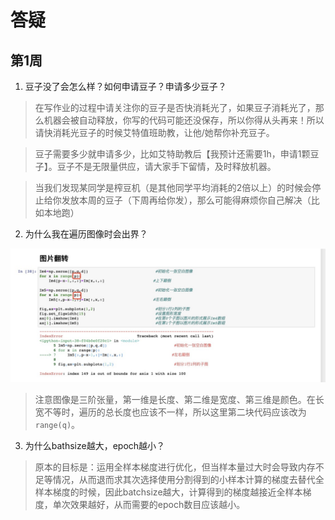 # 答疑

## 第1周

1. 豆子没了会怎么样？如何申请豆子？申请多少豆子？

> 在写作业的过程中请关注你的豆子是否快消耗光了，如果豆子消耗光了，那么机器会被自动释放，你写的代码可能还没保存，所以你得从头再来！所以请快消耗光豆子的时候艾特值班助教，让他/她帮你补充豆子。

> 豆子需要多少就申请多少，比如艾特助教后【我预计还需要1h，申请1颗豆子】。豆子不是无限量供应，请大家手下留情，及时释放机器。

> 当我们发现某同学是榨豆机（是其他同学平均消耗的2倍以上）的时候会停止给你发放本周的豆子（下周再给你发），那么可能得麻烦你自己解决（比如本地跑）

2. 为什么我在遍历图像时会出界？

![](pics/遍历图像出界.jpeg)

> 注意图像是三阶张量，第一维是长度、第二维是宽度、第三维是颜色。在长宽不等时，遍历的总长度也应该不一样，所以这里第二块代码应该改为`range(q)`。

3. 为什么bathsize越大，epoch越小？

> 原本的目标是：运用全样本梯度进行优化，但当样本量过大时会导致内存不足等情况，从而退而求其次选择使用分割得到的小样本计算的梯度去替代全样本梯度的时候，因此batchsize越大，计算得到的梯度越接近全样本梯度，单次效果越好，从而需要的epoch数目应该越小。

